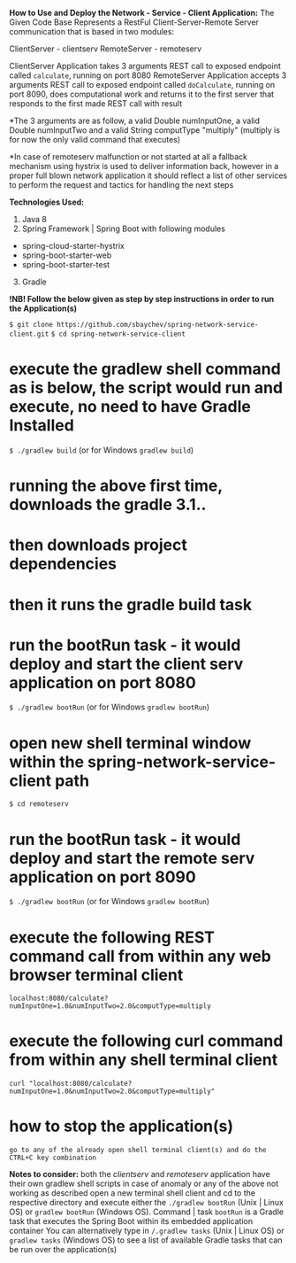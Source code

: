 **How to Use and Deploy the Network - Service - Client Application:**
The Given Code Base Represents a RestFul Client-Server-Remote Server communication that is based in two modules:

ClientServer - clientserv
RemoteServer - remoteserv

ClientServer Application takes 3 arguments REST call to exposed endpoint called `calculate`, running on port 8080
RemoteServer Application accepts 3 arguments REST call to exposed endpoint called `doCalculate`, running on port 8090, does computational work and returns it to the first server that responds to the first made REST call with result

*The 3 arguments are as follow, a valid Double numInputOne, a valid Double numInputTwo and a valid String computType "multiply" (multiply is for now the only valid command that executes)

*In case of remoteserv malfunction or not started at all a fallback mechanism using hystrix is used to deliver information back, however in a proper full blown network application it should reflect a list of other services to perform the request and tactics for handling the next steps

**Technologies Used:**

1. Java 8
2. Spring Framework | Spring Boot with following modules
 - spring-cloud-starter-hystrix
 - spring-boot-starter-web
 - spring-boot-starter-test
3. Gradle


**!NB! Follow the below given as step by step instructions in order to run the Application(s)**

`$ git clone https://github.com/sbaychev/spring-network-service-client.git`
`$ cd spring-network-service-client`

# execute the gradlew shell command as is below, the script would run and execute, no need to have Gradle Installed
`$ ./gradlew build` (or for Windows `gradlew build`)

# running the above first time, downloads the gradle 3.1..
# then downloads project dependencies
# then it runs the gradle build task

# run the bootRun task - it would deploy and start the client serv application on port 8080
`$ ./gradlew bootRun` (or for Windows `gradlew bootRun`)

# open new shell terminal window within the spring-network-service-client path
`$ cd remoteserv `

# run the bootRun task - it would deploy and start the remote serv application on port 8090
`$ ./gradlew bootRun` (or for Windows `gradlew bootRun`)

# execute the following REST command call from within any web browser terminal client
`localhost:8080/calculate?numInputOne=1.0&numInputTwo=2.0&computType=multiply`

# execute the following curl command from within any shell terminal client
`curl "localhost:8080/calculate?numInputOne=1.0&numInputTwo=2.0&computType=multiply"`

# how to stop the application(s)
`go to any of the already open shell terminal client(s) and do the CTRL+C key combination`

**Notes to consider:** both the _clientserv_ and _remoteserv_ application have their own gradlew shell scripts in case of anomaly or any of the above not working as described open a new terminal shell client and cd to the respective directory and execute either the `./gradlew bootRun` (Unix | Linux OS) or `gradlew bootRun` (Windows OS).
Command | task `bootRun` is a Gradle task that executes the Spring Boot within its embedded application container
You can alternatively type in `/.gradlew tasks` (Unix | Linux OS) or `gradlew tasks` (Windows OS) to see a list of available Gradle tasks that can be run over the application(s)